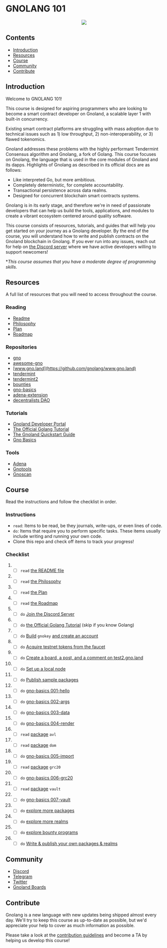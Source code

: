 # GNOLANG 101

<div align="center">
	<img src="./banner.png" />
</div>

## Contents 
- [Introduction](https://github.com/onbloc/gnolang-101#introduction)
- [Resources](https://github.com/onbloc/gnolang-101#resources)
- [Course](https://github.com/onbloc/gnolang-101#course)
- [Community](https://github.com/onbloc/gnolang-101#community)
- [Contribute](https://github.com/onbloc/gnolang-101#contribute)

## Introduction

Welcome to GNOLANG 101!

This course is designed for aspiring programmers who are looking to become a smart contract developer on Gnoland, a scalable layer 1 with built-in concurrency.

Existing smart contract platforms are struggling with mass adoption due to technical issues such as 1) low throughput, 2) non-interoperability, or 3) flawed tokenomics.

Gnoland addresses these problems with the highly performant Tendermint Consensus algorithm and Gnolang, a fork of Golang. This course focuses on Gnolang, the language that is used in the core modules of Gnoland and its dapps. Highlights of Gnolang as described in its official docs are as follows:

 - Like interpreted Go, but more ambitious.
 - Completely deterministic, for complete accountability.
 - Transactional persistence across data realms.
 - Designed for concurrent blockchain smart contracts systems. 

Gnolang is in its early stage, and therefore we're in need of passionate developers that can help us build the tools, applications, and modules to create a vibrant ecosystem centered around quality software.

This course consists of resources, tutorials, and guides that will help you get started on your journey as a Gnolang developer. By the end of the course, you will understand how to write and publish contracts on the Gnoland blockchain in Gnolang. If you ever run into any issues, reach out for help on [the Discord server](https://discord.com/invite/3YbdqVP8Tb) where we have active developers willing to support newcomers!

**This course assumes that you have a moderate degree of programming skills.*

## Resources
A full list of resources that you will need to access throughout the course.

### Reading
- [Readme](https://github.com/gnolang/gno#readme)
- [Philosophy](https://github.com/gnolang/gno/blob/master/PHILOSOPHY.md)
- [Plan](https://github.com/gnolang/gno/blob/master/PLAN.md)
- [Roadmap](https://github.com/gnolang/gno/blob/master/PLAN.md)

### Repositories
- [gno](https://github.com/gnolang/gno)
- [awesome-gno](https://github.com/gnolang/awesome-gno)
- [www.gno.land](https://github.com/gnolang/www.gno.land)
- [tendermint](https://github.com/gnolang/tendermint)
- [tendermint2](https://github.com/tendermint/tendermint2)
- [bounties](https://github.com/gnolang/bounties)
- [gno-basics](https://github.com/moul/gno-basics)
- [adena-extension](https://github.com/onbloc/adena-extension)
- [decentralists DAO](https://github.com/decentralists/DAO)

### Tutorials
- [Gnoland Developer Portal](https://github.com/onbloc/gnoland-tutorials)
- [The Official Golang Tutorial](https://go.dev/doc/tutorial/)
- [The Gnoland Quickstart Guide](https://test2.gno.land/r/boards:testboard/5)
- [Gno Basics](https://github.com/moul/gno-basics)

### Tools
- [Adena](https://adena.app/)
- [Gnotools](https://app.gno.tools/r/boards:testboard)
- [Gnoscan](https://gnoscan.io)

## Course
Read the instructions and follow the checklist in order.

### Instructions
-  `read`: Items to be read, be they journals, write-ups, or even lines of code.
-  `do`: Items that require you to perform specific tasks. These items usually include writing and running your own code.
- Clone this repo and check off items to track your progress!

### Checklist

1. - [ ] `read` [the README file](https://github.com/gnolang/gno#readme)
2.  - [ ] `read` [the Philosophy](https://github.com/gnolang/gno/blob/master/PHILOSOPHY.md)
3.  - [ ] `read` [the Plan](https://github.com/gnolang/gno/blob/master/PLAN.md)
4.  - [ ] `read` [the Roadmap](https://github.com/gnolang/gno/blob/master/ROADMAP.md)
5. - [ ] `do` [Join the Discord Server](https://discord.gg/3YbdqVP8Tb)
6.  - [ ] `do` [the Official Golang Tutorial](https://go.dev/doc/tutorial/) (skip if you know Golang)
7.  - [ ] `do` [Build](https://test2.gno.land/r/boards:testboard/5) `gnokey` [and create an account](https://test2.gno.land/r/boards:testboard/5)
8.  - [ ] `do` [Acquire testnet tokens from the faucet](https://test2.gno.land/faucet)
9.  - [ ] `do` [Create a board, a post, and a comment on test2.gno.land](https://test2.gno.land/r/boards?help)
10. - [ ] `do` [Set up a local node](https://github.com/gnolang/gno/blob/master/examples/gno.land/r/boards/README.md#starting-a-local-gnoland-node)
11. - [ ] `do` [Publish sample packages](https://github.com/gnolang/gno/blob/master/examples/gno.land/r/boards/README.md#publish-the-gnolandpavl-package)
12. - [ ] `do` [gno-basics 001-hello](https://github.com/moul/gno-basics/tree/main/001-hello)
13. - [ ] `do` [gno-basics 002-args](https://github.com/moul/gno-basics/tree/main/002-args)
14. - [ ] `do` [gno-basics 003-data](https://github.com/moul/gno-basics/tree/main/003-data)
15. - [ ] `do` [gno-basics 004-render](https://github.com/moul/gno-basics/tree/main/004-render)
16. - [ ] `read` [package](https://github.com/gnolang/gno/tree/master/examples/gno.land/p/avl) `avl`
17. - [ ] `read` [package](https://github.com/gnolang/gno/tree/master/examples/gno.land/p/dom) `dom`
18. - [ ] `do` [gno-basics 005-import](https://github.com/moul/gno-basics/tree/main/005-import)
19. - [ ] `read` [package](https://github.com/gnolang/gno/tree/master/examples/gno.land/p/grc/grc20) `grc20`
20. - [ ] `do` [gno-basics 006-grc20](https://github.com/moul/gno-basics/tree/main/006-grc20)
21. - [ ] `read` [package](https://github.com/gnolang/gno/tree/master/examples/gno.land/p/grc/exts/vault) `vault`
22. - [ ] `do` [gno-basics 007-vault](https://github.com/moul/gno-basics/tree/main/007-vault)
23. - [ ] `do` [explore more packages](https://github.com/gnolang/gno/tree/master/examples/gno.land/p)
24. - [ ] `do` [explore more realms](https://github.com/gnolang/gno/tree/master/examples/gno.land/r)
25. - [ ] `do` [explore bounty programs](https://github.com/gnolang/bounties)
26. - [ ] `do` [Write & publish your own packages & realms](https://test2.gno.land/)

## Community
- [Discord](https://discord.gg/3YbdqVP8Tb)
- [Telegram](https://t.me/gnoland)
- [Twitter](https://twitter.com/_gnoland)
- [Gnoland Boards](https://gno.land/r/boards)

## Contribute
Gnolang is a new language with new updates being shipped almost every day. We'll try to keep this course as up-to-date as possible, but we'd appreciate your help to cover as much information as possible. 

Please take a look at the [contribution guidelines](https://github.com/onbloc/gnolang-101/blob/main/Contribution%20Guidelines.md) and become a TA by helping us develop this course!
